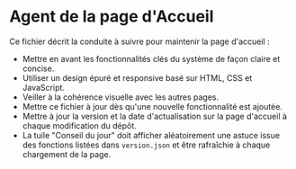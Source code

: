 # Agent de la page d'Accueil

Ce fichier décrit la conduite à suivre pour maintenir la page d'accueil :

- Mettre en avant les fonctionnalités clés du système de façon claire et concise.
- Utiliser un design épuré et responsive basé sur HTML, CSS et JavaScript.
- Veiller à la cohérence visuelle avec les autres pages.
- Mettre ce fichier à jour dès qu'une nouvelle fonctionnalité est ajoutée.
- Mettre à jour la version et la date d'actualisation sur la page d'accueil à chaque modification du dépôt.
- La tuile "Conseil du jour" doit afficher aléatoirement une astuce issue des fonctions listées dans `version.json` et être rafraîchie à chaque chargement de la page.
